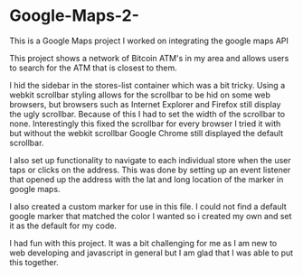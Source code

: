 # Google-Maps-2-
 This is a Google Maps project I worked on integrating the google maps API

This project shows a network of Bitcoin ATM's in my area and allows users to search for the ATM that is closest to them.

I hid the sidebar in the stores-list container which was a bit tricky. Using a webkit scrollbar styling allows for the scrollbar 
to be hid on some web browsers, but browsers such as Internet Explorer and Firefox still display the ugly scrollbar. Because
of this I had to set the width of the scrollbar to none. Interestingly this fixed the scrollbar for every browser I tried it with but  without the webkit scrollbar Google Chrome still displayed the default scrollbar. 

I also set up functionality to navigate to each individual store when the user taps or clicks on the address. This was done by setting up an event listener that opened up the address with the lat and long location of the marker in google maps. 

I also created a custom marker for use in this file. I could not find a default google marker that matched the color I wanted so i created my own and set it as the default for my code. 

I had fun with this project. It was a bit challenging for me as I am new to web developing and javascript in general but I am glad that I was able to put this together. 
